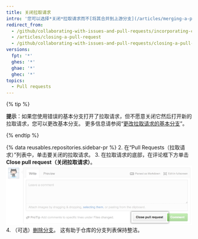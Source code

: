 ```yaml
---
title: 关闭拉取请求
intro: '您可以选择*关闭*拉取请求而不[将其合并到上游分支](/articles/merging-a-pull-request)。 如果不再需要分支中提议的更改，或者在其他分支中提出了另一个解决方案，这种做法可能很方便。'
redirect_from:
  - /github/collaborating-with-issues-and-pull-requests/incorporating-changes-from-a-pull-request/closing-a-pull-request
  - /articles/closing-a-pull-request
  - /github/collaborating-with-issues-and-pull-requests/closing-a-pull-request
versions:
  fpt: '*'
  ghes: '*'
  ghae: '*'
  ghec: '*'
topics:
  - Pull requests
---
```


{% tip %}

**提示**：如果您使用错误的基本分支打开了拉取请求，但不愿意关闭它然后打开新的拉取请求，您可以更改基本分支。 更多信息请参阅“[更改拉取请求的基本分支](/articles/changing-the-base-branch-of-a-pull-request)”。

{% endtip %}

{% data reusables.repositories.sidebar-pr %}
2. 在“Pull Requests（拉取请求）”列表中，单击要关闭的拉取请求。
3. 在拉取请求的底部，在评论框下方单击 **Close pull request（关闭拉取请求）**。 ![关闭拉取请求按钮](/assets/images/help/pull_requests/pullrequest-closebutton.png)
4. （可选）[删除分支](/articles/deleting-unused-branches)。 这有助于仓库的分支列表保持整洁。
